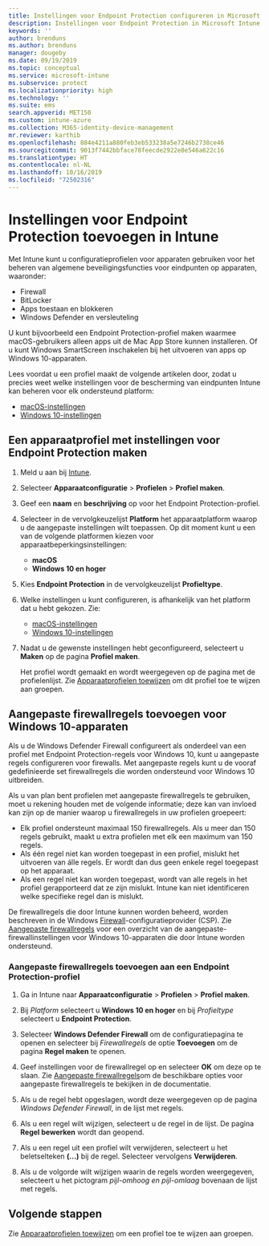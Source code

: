 ```yaml
---
title: Instellingen voor Endpoint Protection configureren in Microsoft Intune - Azure | Microsoft Docs
description: Instellingen voor Endpoint Protection in Microsoft Intune maken wanneer u een profiel voor een macOS- of Windows 10-apparaat maakt.
keywords: ''
author: brenduns
ms.author: brenduns
manager: dougeby
ms.date: 09/19/2019
ms.topic: conceptual
ms.service: microsoft-intune
ms.subservice: protect
ms.localizationpriority: high
ms.technology: ''
ms.suite: ems
search.appverid: MET150
ms.custom: intune-azure
ms.collection: M365-identity-device-management
mr.reviewer: karthib
ms.openlocfilehash: 884e4211a880feb3eb533238a5e7246b2738ce46
ms.sourcegitcommit: 9013f7442bbface78feecde2922e8e546a622c16
ms.translationtype: HT
ms.contentlocale: nl-NL
ms.lasthandoff: 10/16/2019
ms.locfileid: "72502316"
---
```

# <a name="add-endpoint-protection-settings-in-intune"></a>Instellingen voor Endpoint Protection toevoegen in Intune  

Met Intune kunt u configuratieprofielen voor apparaten gebruiken voor het beheren van algemene beveiligingsfuncties voor eindpunten op apparaten, waaronder:  
- Firewall   
- BitLocker  
- Apps toestaan en blokkeren  
- Windows Defender en versleuteling  

U kunt bijvoorbeeld een Endpoint Protection-profiel maken waarmee macOS-gebruikers alleen apps uit de Mac App Store kunnen installeren. Of u kunt Windows SmartScreen inschakelen bij het uitvoeren van apps op Windows 10-apparaten.  

Lees voordat u een profiel maakt de volgende artikelen door, zodat u precies weet welke instellingen voor de bescherming van eindpunten Intune kan beheren voor elk ondersteund platform:  
   - [macOS-instellingen](endpoint-protection-macos.md)  
   - [Windows 10-instellingen](endpoint-protection-windows-10.md)  

## <a name="create-a-device-profile-containing-endpoint-protection-settings"></a>Een apparaatprofiel met instellingen voor Endpoint Protection maken  

1. Meld u aan bij [Intune](https://go.microsoft.com/fwlink/?linkid=2090973).  
3. Selecteer **Apparaatconfiguratie** > **Profielen** > **Profiel maken**.  
4. Geef een **naam** en **beschrijving** op voor het Endpoint Protection-profiel.  
5. Selecteer in de vervolgkeuzelijst **Platform** het apparaatplatform waarop u de aangepaste instellingen wilt toepassen. Op dit moment kunt u een van de volgende platformen kiezen voor apparaatbeperkingsinstellingen:  
   - **macOS**  
   - **Windows 10 en hoger**  
6. Kies **Endpoint Protection** in de vervolgkeuzelijst **Profieltype**.  
7. Welke instellingen u kunt configureren, is afhankelijk van het platform dat u hebt gekozen. Zie:  
   - [macOS-instellingen](endpoint-protection-macos.md)  
   - [Windows 10-instellingen](endpoint-protection-windows-10.md)  

8. Nadat u de gewenste instellingen hebt geconfigureerd, selecteert u **Maken** op de pagina **Profiel maken**.  

   Het profiel wordt gemaakt en wordt weergegeven op de pagina met de profielenlijst. Zie [Apparaatprofielen toewijzen](../configuration/device-profile-assign.md) om dit profiel toe te wijzen aan groepen.  

## <a name="add-custom-firewall-rules-for-windows-10-devices"></a>Aangepaste firewallregels toevoegen voor Windows 10-apparaten  

Als u de Windows Defender Firewall configureert als onderdeel van een profiel met Endpoint Protection-regels voor Windows 10, kunt u aangepaste regels configureren voor firewalls. Met aangepaste regels kunt u de vooraf gedefinieerde set firewallregels die worden ondersteund voor Windows 10 uitbreiden.  

Als u van plan bent profielen met aangepaste firewallregels te gebruiken, moet u rekening houden met de volgende informatie; deze kan van invloed kan zijn op de manier waarop u firewallregels in uw profielen groepeert:  
- Elk profiel ondersteunt maximaal 150 firewallregels. Als u meer dan 150 regels gebruikt, maakt u extra profielen met elk een maximum van 150 regels.  
- Als één regel niet kan worden toegepast in een profiel, mislukt het uitvoeren van álle regels. Er wordt dan dus geen enkele regel toegepast op het apparaat.  
- Als een regel niet kan worden toegepast, wordt van alle regels in het profiel gerapporteerd dat ze zijn mislukt. Intune kan niet identificeren welke specifieke regel dan is mislukt.  

De firewallregels die door Intune kunnen worden beheerd, worden beschreven in de Windows [Firewall]( https://docs.microsoft.com/windows/client-management/mdm/firewall-csp)-configuratieprovider (CSP). Zie [Aangepaste firewallregels](endpoint-protection-windows-10.md#firewall-rules) voor een overzicht van de aangepaste-firewallinstellingen voor Windows 10-apparaten die door Intune worden ondersteund.  

### <a name="to-add-custom-firewall-rules-to-an-endpoint-protection-profile"></a>Aangepaste firewallregels toevoegen aan een Endpoint Protection-profiel  

1. Ga in Intune naar **Apparaatconfiguratie** > **Profielen** > **Profiel maken**.  

2. Bij *Platform* selecteert u **Windows 10 en hoger** en bij *Profieltype* selecteert u **Endpoint Protection**.  

3. Selecteer **Windows Defender Firewall** om de configuratiepagina te openen en selecteer bij *Firewallregels* de optie **Toevoegen** om de pagina **Regel maken** te openen.  

4. Geef instellingen voor de firewallregel op en selecteer **OK** om deze op te slaan. Zie [Aangepaste firewallregels](endpoint-protection-windows-10.md#firewall-rules)om de beschikbare opties voor aangepaste firewallregels te bekijken in de documentatie.  

5. Als u de regel hebt opgeslagen, wordt deze weergegeven op de pagina *Windows Defender Firewall*, in de lijst met regels.  

6. Als u een regel wilt wijzigen, selecteert u de regel in de lijst. De pagina **Regel bewerken** wordt dan geopend.  

7. Als u een regel uit een profiel wilt verwijderen, selecteert u het beletselteken **(...)** bij de regel. Selecteer vervolgens **Verwijderen**.  

8. Als u de volgorde wilt wijzigen waarin de regels worden weergegeven, selecteert u het pictogram *pijl-omhoog en pijl-omlaag* bovenaan de lijst met regels.  


## <a name="next-steps"></a>Volgende stappen  

Zie [Apparaatprofielen toewijzen](../configuration/device-profile-assign.md) om een profiel toe te wijzen aan groepen.  
